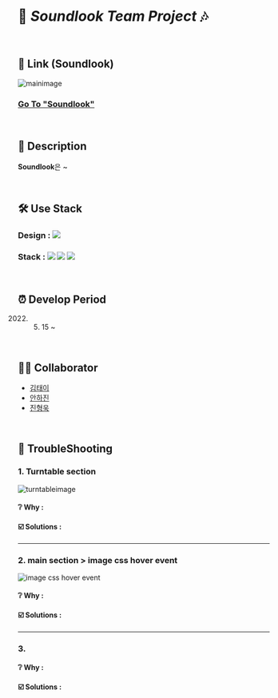 # 🎵 _Soundlook Team Project_ 🎶

<br>

## 💽 Link (Soundlook)
![mainimage](https://user-images.githubusercontent.com/100752008/177665396-3b242cc1-f873-4f10-92ff-ba2b56913f8b.png)

### [Go To "Soundlook"](https://huunguk.github.io/SoundLook)

<br>

## 🔎 Description

**Soundlook**은 ~

<!-- 여행을 기반으로한 정보 공유 및 커뮤니티 기능을 가지고 있습니다.
We are traveling의 약자이며 여행자들을 대상으로 서비스를 제공합니다.  
     -->
     
<br>

## 🛠 Use Stack
### Design : <img src="https://img.shields.io/badge/Figma-F24E1E?style=for-the-badg=flat-square&logo=Figma&logoColor=white"/>
### Stack : <img src="https://img.shields.io/badge/Html-E34F26?style=for-the-badg=flat-square&logo=Html5&logoColor=white"/> <img src="https://img.shields.io/badge/Css-1572B6?style=for-the-badg=flat-square&logo=Css3&logoColor=white"/> <img src="https://img.shields.io/badge/Javascript-F7DF1E?style=for-the-badg=flat-square&logo=Javascript&logoColor=white"/>

<br>

## ⏰ Develop Period
2022. 05. 15 ~  

<br>

## 👩‍💻 Collaborator
- [김태이](https://github.com/taeyeess)
- [안하진](https://github.com/hajinAHN)
- [진형욱](https://github.com/huunguk)

<br>

## 📌 TroubleShooting 
### 1. Turntable section
![turntableimage](https://user-images.githubusercontent.com/100752008/177665718-a54e1b42-74d1-4dc9-b994-827838fd902b.PNG)
#### ❔ Why :
#### ☑️ Solutions : 

***
### 2. main section > image css hover event
![image css hover event](https://user-images.githubusercontent.com/100752008/178894189-b278348a-14d8-4c28-942d-27122ab1a3f9.png)
#### ❔ Why :
#### ☑️ Solutions : 

***
### 3. 
#### ❔ Why :
#### ☑️ Solutions : 
